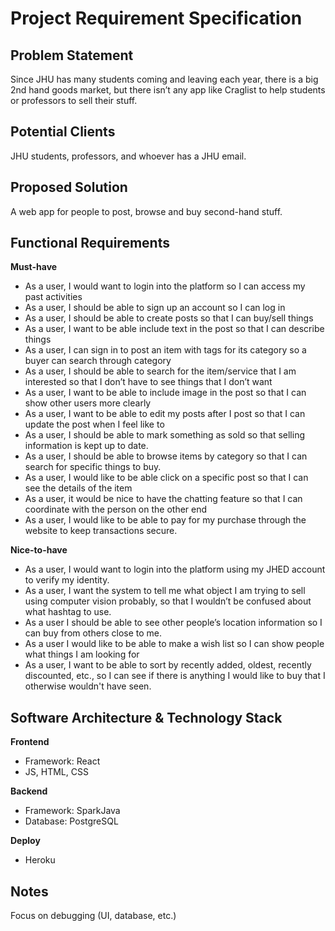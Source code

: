 # Project Requirement Specification

## Problem Statement
Since JHU has many students coming and leaving each year, there is a big 2nd hand goods market, but there isn’t any app like Craglist to help students or professors to sell their stuff. 

## Potential Clients
JHU students, professors, and whoever has a JHU email.

## Proposed Solution
A web app for people to post, browse and buy second-hand stuff. 


## Functional Requirements 

**Must-have** 
* As a user, I would want to login into the platform so I can access my past activities  
* As a user, I should be able to sign up an account so I can log in  
* As a user, I should be able to create posts so that I can buy/sell things  
* As a user, I want to be able include text in the post so that I can describe things  
* As a user, I can sign in to post an item with tags for its category so a buyer can search through category  
* As a user, I should be able to search for the item/service that I am interested so that I don’t have to see things that I don’t want  
* As a user, I want to be able to include image in the post so that I can show other users more clearly  
* As a user, I want to be able to edit my posts after I post so that I can update the post when I feel like to  
* As a user, I should be able to mark something as sold so that selling information is kept up to date.  
* As a user, I should be able to browse items by category so that I can search for specific things to buy.  
* As a user, I would like to be able click on a specific post so that I can see the details of the item  
* As a user, it would be nice to have the chatting feature so that I can coordinate with the person on the other end  
* As a user, I would like to be able to pay for my purchase through the website to keep transactions secure.  


**Nice-to-have**
* As a user, I would want to login into the platform using my JHED account to verify my identity.  
* As a user, I want the system to tell me what object I am trying to sell using computer vision probably, so that I wouldn’t be confused about what hashtag to use.  
* As a user I should be able to see other people’s location information so I can buy from others close to me.  
* As a user I would like to be able to make a wish list so I can show people what things I am looking for  
* As a user, I want to be able to sort by recently added, oldest, recently discounted, etc., so I can see if there is anything I would like to buy that I otherwise wouldn't have seen.  


## Software Architecture & Technology Stack
**Frontend**
* Framework: React
* JS, HTML, CSS
  

**Backend**

* Framework: SparkJava
* Database: PostgreSQL

**Deploy**
* Heroku

## Notes
Focus on debugging (UI, database, etc.)  
